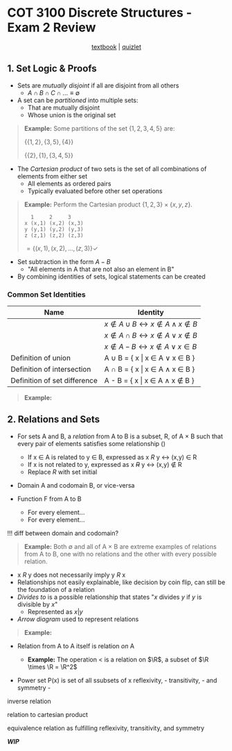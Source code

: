 # COT 3100 Discrete Structures - Exam 2 Review

<p style="text-align:center">
    <a href="../textbooks/COT3100_textbook.pdf">textbook</a> |
    <a href="https://quizlet.com/957758773/cot-3100-set-laws-identities-flash-cards">quizlet</a>
</p>

## 1. Set Logic & Proofs

- Sets are *mutually disjoint* if all are disjoint from all others
    - $A \cap B \cap C \cap ... \equiv \emptyset$
- A set can be *partitioned* into multiple sets:
    - That are mutually disjoint
    - Whose union is the original set

>**Example:** Some partitions of the set $\{1,2,3,4,5\}$ are:
>
>$\{\{1,2\},\{3,5\},\{4\}\}$
>
>$\{\{2\},\{1\},\{3,4,5\}\}$

- The *Cartesian product* of two sets is the set of all combinations of elements from either set
    - All elements as ordered pairs
    - Typically evaluated before other set operations

>**Example:** Perform the Cartesian product $\{1,2,3\} \times \{x,y,z\}$.
>
>```
>   1     2     3
> x (x,1) (x,2) (x,3)
> y (y,1) (y,2) (y,3)
> z (z,1) (z,2) (z,3)
>```
>
> $= \{(x,1), (x,2), \dots, (z,3)\} \checkmark$

- Set subtraction in the form $A - B$
    - "All elements in A that are not also an element in B"
- By combining identities of sets, logical statements can be created

### Common Set Identities
| Name                          | Identity                                                          |
|-------------------------------|-------------------------------------------------------------------|
|                               | $x \notin A \cup B \leftrightarrow x \notin A \land x \notin B$   |
|                               | $x \notin A \cap B \leftrightarrow x \notin A \lor x \notin B$    |
|                               | $x \notin A - B \leftrightarrow x \notin A \lor x \in B$          |
| Definition of union           | A $\cup$ B = { x \| x $\in$ A $\lor$ x $\in$ B }                  |
| Definition of intersection    | A $\cap$ B = { x \| x $\in$ A $\land$ x $\in$ B }                 |
| Definition of set difference  | A - B = { x \| x $\in$ A $\land$ x $\notin$ B }                   |

>**Example:** 
>
>
>
>
>

## 2. Relations and Sets

- For sets A and B, a *relation* from A to B is a subset, R, of A $\times$ B
such that every pair of elements satisfies some relationship ()
    - If x $\in$ A is related to y $\in$ B, expressed as x *R* y $\leftrightarrow$ (x,y) $\in$ R
    - If x is not related to y, expressed as x ~~*R*~~ y $\leftrightarrow$ (x,y) $\notin$ R
    - Replace *R* with set initial
- Domain A and codomain B, or vice-versa

- Function F from A to B 
    - For every element...
    - For every element...

!!! diff between domain and codomain?

>**Example:** Both $\emptyset$ and all of A $\times$ B are extreme examples of relations from A to B,
>one with no relations and the other with every possible relation.

- x *R* y does not necessarily imply y *R* x
- Relationships not easily explainable, like decision by coin flip, can still be the foundation of a relation
- *Divides to* is a possible relationship that states "$x$ divides $y$ if $y$ is divisible by $x$"
    - Represented as $x | y$
- *Arrow diagram* used to represent relations

>**Example:**
>
>
>

- Relation from A to A itself is relation *on* A
    - **Example:**  The operation $<$ is a relation on $\R$, a subset of $\R \times \R = \R^2$

- Power set P(x) is set of all ssubsets of x
reflexivity, - 
transitivity, -
and symmetry -

inverse relation

relation to cartesian product

equivalence relation as fulfilling reflexivity, transitivity, and symmetry

***WIP***